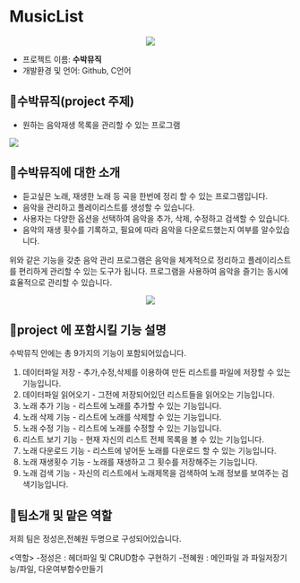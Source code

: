# MusicList

<div align="center">
<img src=https://user-images.githubusercontent.com/130717706/236620440-d2d8092e-1320-4af9-847d-459b8e52fc1d.png>

</div>

- 프로젝트 이름: **수박뮤직**
- 개발환경 및 언어: Github, C언어



## 🍉수박뮤직(project 주제)
- 원하는 음악재생 목록을 관리할 수 있는 프로그램

<img src=https://user-images.githubusercontent.com/130717706/236620135-eee0299b-cf95-4607-a03f-32987643fe44.png>


## 🍉수박뮤직에 대한 소개

- 듣고싶은 노래, 재생한 노래 등 곡을 한번에 정리 할 수 있는 프로그램입니다.
- 음악을 관리하고 플레이리스트를 생성할 수 있습니다.
- 사용자는 다양한 옵션을 선택하여 음악을 추가, 삭제, 수정하고 검색할 수 있습니다.
- 음악의 재생 횟수를 기록하고, 필요에 따라 음악을 다운로드했는지 여부를 알수있습니다.

위와 같은 기능을 갖춘 음악 관리 프로그램은 음악을 체계적으로 정리하고 플레이리스트를 편리하게 관리할 수 있는 도구가 됩니다. 프로그램을 사용하여 음악을 즐기는 동시에 효율적으로 관리할 수 있습니다.
<div align="center">
<img src=https://user-images.githubusercontent.com/130717706/236788474-e0dd2f20-8be0-4606-98ca-be6f7d1583b8.png>
</div>

## 🍉project 에 포함시킬 기능 설명

수박뮤직 안에는 총 9가지의 기능이 포함되어있습니다.

1. 데이터파일 저장 - 추가,수정,삭제를 이용하여 만든 리스트를 파일에 저장할 수 있는 기능입니다.      
2. 데이터파일 읽어오기 - 그전에 저장되어있던 리스트들을 읽어오는 기능입니다. 
3. 노래 추가 기능 - 리스트에 노래를 추가할 수 있는 기능입니다.       
4. 노래 삭제 기능 - 리스트에 노래를 삭제할 수 있는 기능입니다.      
5. 노래 수정 기능 - 리스트에 노래를 수정할 수 있는 기능입니다.
6. 리스트 보기 기능 - 현재 자신의 리스트 전체 목록을 볼 수 있는 기능입니다. 
7. 노래 다운로드 기능 - 리스트에 넣어둔 노래를 다운로드 할 수 있는 기능입니다. 
8. 노래 재생횟수 기능 - 노래를 재생하고 그 횟수를 저장해주는 기능입니다. 
9. 노래 검색 기능 - 자신의 리스트에서 노래제목을 검색하여 노래 정보를 보여주는 검색기능입니다. 


## 🍉팀소개 및 맡은 역할

저희 팀은 정성은,전혜원 두명으로 구성되어있습니다.

<역할>
-정성은 : 헤더파일 및 CRUD함수 구현하기
-전혜원 : 메인파일 과 파일저장기능/파일, 다운여부함수만들기
